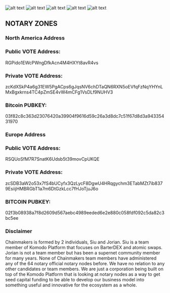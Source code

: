 
![alt text](http://i.imgur.com/h7t7lJ4.png)
![alt text](http://i.imgur.com/JJTkyU7.png)
![alt text](http://i.imgur.com/b0kKZVV.png)
![alt text](http://i.imgur.com/19o65JO.png)
![alt text](http://i.imgur.com/dZytVIY.png)



## NOTARY ZONES

### North America Address
### Public VOTE Address: 

RGPido1EWcPWngDfkAcn4M4HXYt8avR4vs

### Private VOTE Address:

zcKdXSkP4a6g31EW5PgACps6gJqsNV6chDTaQN6RXN5oEVfqFzNqYHYnLMxBgxkrns4TC4pZmSE4vW4mCFg1VsDLf9NUHV3

### Bitcoin PUBKEY:

03f82c8c363d23076420a39904f9616d59c26a3d8dc7c51f67d8d3a94335431970

### Europe Address
### Public VOTE Address: 

RSQUoSfM7R7SnatK6Udsb5t39movCpUKQE

### Private VOTE Address:

zcSDB3aW2o53x7fS4bUCyfx3QzLycF8DgwU4HRqgychm3ETabMZt7ib8379EsiijHMBRGbT1a7m6DtGzkLcc7fHJoTjuJ6o

### BITCOIN PUBKEY:

02f3b08938a7f8d2609d567aebc4989eeded6e2e880c058fdf092c5da82c3bc5ee


### Disclaimer
Chainmakers is formed by 2 individuals, Siu and Jorian. Siu is a team member of Komodo Platform that focuses on BarterDEX and atomic swaps. Jorian is not a team member but has been a supernet community member for many years. None of Chainmakers team members have administered any of the 64 notary official notary nodes before. We have no relation to any other candidates or team members. We are just a corporation being built on top of the Komodo Platform that is looking at notary nodes as a way to get seed capital funding to be able to develop our business model into something useful and innovative for the ecosystem as a whole.
